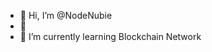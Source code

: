 - 👋 Hi, I’m @NodeNubie
- 👀 
- 🌱 I’m currently learning Blockchain Network

<!---
mindyalatas/mindyalatas is a ✨ special ✨ repository because its `README.md` (this file) appears on your GitHub profile.
You can click the Preview link to take a look at your changes.
--->

